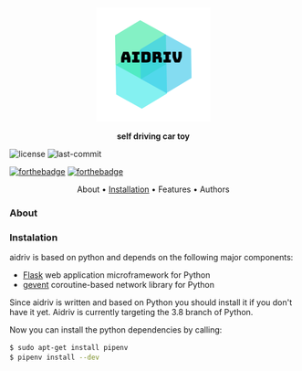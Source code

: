 <p  align="center">
<img src="https://github.com/kuzxnia/aidriv/blob/master/aidriv/static/images/aidriv.png" alt="aidriv">
</p>

<p align="center"><b>self driving car toy</b></p>

![license](https://img.shields.io/github/license/kuzxnia/aidriv)
![last-commit](https://img.shields.io/github/last-commit/kuzxnia/aidriv)

[![forthebadge](https://forthebadge.com/images/badges/made-with-python.svg)](https://forthebadge.com)
[![forthebadge](https://forthebadge.com/images/badges/built-with-love.svg)](https://forthebadge.com)

<p  align="center">
About • <a href="#instalation">Installation</a> • Features • Authors
</p>


### About


### <a name="instalation">Instalation</a>

aidriv is based on python and depends on the following major components:

* [Flask](https://flask.palletsprojects.com/en/1.1.x/) web application microframework for Python
* [gevent](http://www.gevent.org) coroutine-based network library for Python

Since aidriv is written and based on Python you should install it if you don't have it yet. Aidriv is currently targeting the 3.8 branch of Python.

Now you can install the python dependencies by calling:
```bash
$ sudo apt-get install pipenv
$ pipenv install --dev
```
